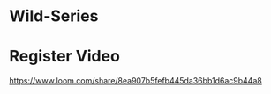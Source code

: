 # Wild-Series

<h1> Register Video </h1>

https://www.loom.com/share/8ea907b5fefb445da36bb1d6ac9b44a8
